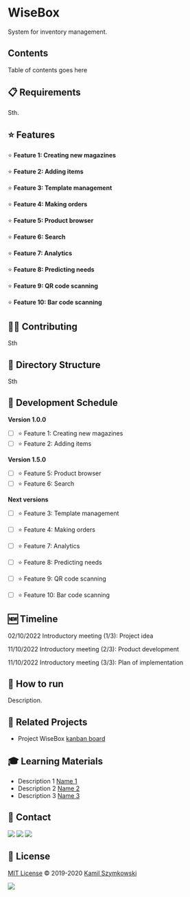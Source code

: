 
# WiseBox
System for inventory management.

## Contents
Table of contents goes here

## 📋 Requirements
Sth.

## ⭐ Features

⭐ **Feature 1: Creating new magazines**

⭐ **Feature 2: Adding items**

⭐ **Feature 3: Template management**

⭐ **Feature 4: Making orders**

⭐ **Feature 5: Product browser**

⭐ **Feature 6: Search**

⭐ **Feature 7: Analytics**

⭐ **Feature 8: Predicting needs**

⭐ **Feature 9: QR code scanning**

⭐ **Feature 10: Bar code scanning**


## 👨‍💻 Contributing
Sth

## 📂 Directory Structure
Sth

## 📅 Development Schedule

**Version 1.0.0**

- [ ] ⭐ Feature 1: Creating new magazines
- [ ] ⭐ Feature 2: Adding items

**Version 1.5.0**

- [ ] ⭐ Feature 5: Product browser
- [ ] ⭐ Feature 6: Search

**Next versions**

- [ ] ⭐ Feature 3: Template management
- [ ] ⭐ Feature 4: Making orders
- [ ] ⭐ Feature 7: Analytics
- [ ] ⭐ Feature 8: Predicting needs
- [ ] ⭐ Feature 9: QR code scanning
- [ ] ⭐ Feature 10: Bar code scanning


## 🆕 Timeline

02/10/2022  Introductory meeting (1/3): Project idea

11/10/2022  Introductory meeting (2/3): Product development

11/10/2022  Introductory meeting (3/3): Plan of implementation

## 🚀 How to run
Description.


## 🔗 Related Projects
* Project WiseBox [kanban board](https://github.com/users/SzymkowskiDev/projects/7/views/1)

## 🎓 Learning Materials
* Description 1 [Name 1](http://markdown.github.io)
* Description 2 [Name 2](http://markdown.github.io)
* Description 3 [Name 3](http://markdown.github.io)

## 📧 Contact
[![](https://img.shields.io/twitter/url?label=/kamil-szymkowski/&logo=linkedin&logoColor=%230077B5&style=social&url=https%3A%2F%2Fwww.linkedin.com%2Fin%2Fkamil-szymkowski%2F)](https://www.linkedin.com/in/kamil-szymkowski/) [![](https://img.shields.io/twitter/url?label=@szymkowskidev&logo=medium&logoColor=%23292929&style=social&url=https%3A%2F%2Fmedium.com%2F%40szymkowskidev)](https://medium.com/@szymkowskidev) [![](https://img.shields.io/twitter/url?label=/SzymkowskiDev&logo=github&logoColor=%23292929&style=social&url=https%3A%2F%2Fgithub.com%2FSzymkowskiDev)](https://github.com/SzymkowskiDev)

## 📄 License
[MIT License](https://choosealicense.com/licenses/mit/) ©️ 2019-2020 [Kamil Szymkowski](https://github.com/SzymkowskiDev "Get in touch!")

[![](https://img.shields.io/badge/license-MIT-green?style=plastic)](https://choosealicense.com/licenses/mit/)





